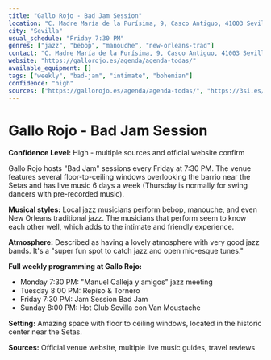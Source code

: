 ```yaml
---
title: "Gallo Rojo - Bad Jam Session"
location: "C. Madre María de la Purísima, 9, Casco Antiguo, 41003 Sevilla, Spain"
city: "Sevilla"
usual_schedule: "Friday 7:30 PM"
genres: ["jazz", "bebop", "manouche", "new-orleans-trad"]
contact: "C. Madre María de la Purísima, 9, Casco Antiguo, 41003 Sevilla"
website: "https://gallorojo.es/agenda/agenda-todas/"
available_equipment: []
tags: ["weekly", "bad-jam", "intimate", "bohemian"]
confidence: "high"
sources: ["https://gallorojo.es/agenda/agenda-todas/", "https://3si.es/live-music-in-sevilla/", "https://onsevilla.com/programacion-gallo-rojo-sevilla", "https://shawnhennessey.substack.com/p/sevilla-jazz"]
---
```


# Gallo Rojo - Bad Jam Session

**Confidence Level:** High - multiple sources and official website confirm

Gallo Rojo hosts "Bad Jam" sessions every Friday at 7:30 PM. The venue features several floor-to-ceiling windows overlooking the barrio near the Setas and has live music 6 days a week (Thursday is normally for swing dancers with pre-recorded music).

**Musical styles:** Local jazz musicians perform bebop, manouche, and even New Orleans traditional jazz. The musicians that perform seem to know each other well, which adds to the intimate and friendly experience.

**Atmosphere:** Described as having a lovely atmosphere with very good jazz bands. It's a "super fun spot to catch jazz and open mic-esque tunes."

**Full weekly programming at Gallo Rojo:**
- Monday 7:30 PM: "Manuel Calleja y amigos" jazz meeting
- Tuesday 8:00 PM: Repiso & Tornero
- Friday 7:30 PM: Jam Session Bad Jam
- Sunday 8:00 PM: Hot Club Sevilla con Van Moustache

**Setting:** Amazing space with floor to ceiling windows, located in the historic center near the Setas.

**Sources:** Official venue website, multiple live music guides, travel reviews